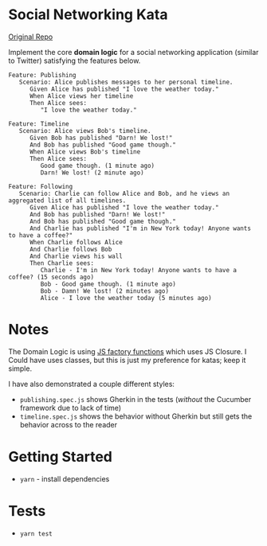 # Social Networking Kata
[Original Repo](https://github.com/integral-io/katas/tree/master/social-networking)

Implement the core **domain logic** for a social networking application (similar to Twitter) satisfying the features below.

``` {.sourceCode .gherkin}
Feature: Publishing
   Scenario: Alice publishes messages to her personal timeline.   
      Given Alice has published "I love the weather today."
      When Alice views her timeline
      Then Alice sees:
         "I love the weather today."
      
Feature: Timeline
   Scenario: Alice views Bob's timeline.
      Given Bob has published "Darn! We lost!"
      And Bob has published "Good game though."
      When Alice views Bob's timeline
      Then Alice sees:
         Good game though. (1 minute ago)
         Darn! We lost! (2 minute ago)
      
Feature: Following
   Scenario: Charlie can follow Alice and Bob, and he views an aggregated list of all timelines.
      Given Alice has published "I love the weather today."
      And Bob has published "Darn! We lost!"
      And Bob has published "Good game though."
      And Charlie has published "I'm in New York today! Anyone wants to have a coffee?"
      When Charlie follows Alice
      And Charlie follows Bob
      And Charlie views his wall
      Then Charlie sees:
         Charlie - I'm in New York today! Anyone wants to have a coffee? (15 seconds ago)     
         Bob - Good game though. (1 minute ago)     
         Bob - Damn! We lost! (2 minutes ago)     
         Alice - I love the weather today (5 minutes ago)    
```
# Notes
The Domain Logic is using [JS factory functions](https://medium.com/javascript-scene/javascript-factory-functions-with-es6-4d224591a8b1) which uses JS Closure.  I Could have uses classes, but this is just my preference for katas; keep it simple.

I have also demonstrated a couple different styles:
- `publishing.spec.js` shows Gherkin in the tests (_without_ the Cucumber framework due to lack of time)
- `timeline.spec.js` shows the behavior without Gherkin but still gets the behavior across to the reader

# Getting Started
- `yarn` - install dependencies

# Tests
- `yarn test`